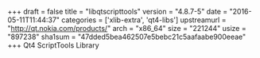 +++
draft = false
title = "libqtscripttools"
version = "4.8.7-5"
date = "2016-05-11T11:44:37"
categories = ['xlib-extra', 'qt4-libs']
upstreamurl = "http://qt.nokia.com/products/"
arch = "x86_64"
size = "221244"
usize = "897238"
sha1sum = "47dded5bea462507e5bebc21c5aafaabe900eeae"
+++
Qt4 ScriptTools Library